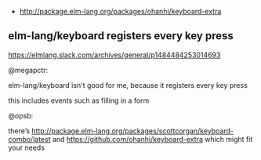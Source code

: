 - http://package.elm-lang.org/packages/ohanhi/keyboard-extra

## elm-lang/keyboard registers every key press

https://elmlang.slack.com/archives/general/p1484484253014693

@megapctr:

elm-lang/keyboard isn't good for me, because it registers every key press

this includes events such as filling in a form

@opsb:

there’s http://package.elm-lang.org/packages/scottcorgan/keyboard-combo/latest and https://github.com/ohanhi/keyboard-extra  which might fit your needs
